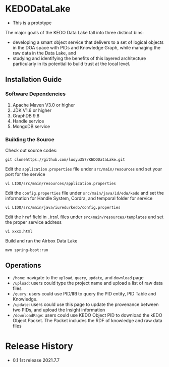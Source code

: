 # KEDODataLake
* This is a prototype 


The major goals of the KEDO Data Lake fall into three distinct bins:
* developing a smart object service that delivers to a set of logical objects in the DOA space with PIDs and Knowledge Graph, while managing the raw data in the Data Lake, and 
* studying and identifying the benefits of this layered architecture particularly in its potential to build trust at the local level.

## Installation Guide

### Software Dependencies

1. Apache Maven V3.0 or higher
2. JDK V1.6 or higher
3. GraphDB 9.8
4. Handle service
5. MongoDB service



### Building the Source

Check out source codes:

```
git clonehttps://github.com/luoyu357/KEDODataLake.git
```

Edit the `application.properties` file under `src/main/resources` and set your port for the service

```
vi LIDO/src/main/resources/application.properties
```

Edit the `config.properties` file under `src/main/java/id/edu/kedo` and set the information for Handle System, Cordra, and temporal folder for service

```
vi LIDO/src/main/java/iu/edu/kedo/config.properties
```


Edit the `href` field in `.html` files under `src/main/resources/templates` and set the proper service address

```
vi xxxx.html
```

Build and run the Airbox Data Lake

```
mvn spring-boot:run
```

## Operations

* `/home`: navigate to the `upload`, `query`, `update`, and `download` page
* `/upload`: users could type the project name and upload a list of raw data files
* `/query`: users could use PID/IRI to query the PID entity, PID Table and Knowledge.
* `/update`: users could use this page to update the provenance between two PIDs, and upload the Insight information
* `/downloadPage`: users could use KEDO Object PID to download the kEDO Object Packet. The Packet includes the RDF of knowledge and raw data files


# Release History

* 0.1 1st release 2021.7.7
